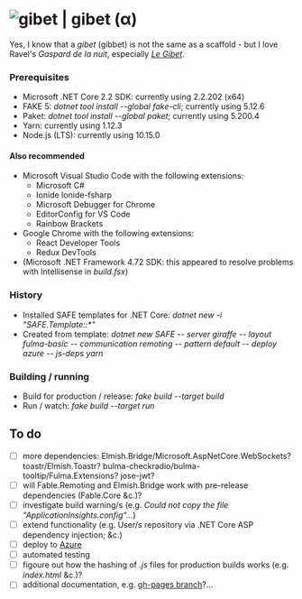 # ![gibet](https://github.com/aornota/gibet/blob/master/src/resources/gibet-16x16.ico) | gibet (α)

Yes, I know that a _gibet_ (gibbet) is not the same as a scaffold - but I love Ravel's _Gaspard de la nuit_, especially _[Le Gibet](https://www.youtube.com/watch?v=vRQF490yyAY)_.

### Prerequisites

- Microsoft .NET Core 2.2 SDK: currently using 2.2.202 (x64)
- FAKE 5: _dotnet tool install --global fake-cli_; currently using 5.12.6
- Paket: _dotnet tool install --global paket_; currently using 5.200.4
- Yarn: currently using 1.12.3
- Node.js (LTS): currently using 10.15.0

#### Also recommended

- Microsoft Visual Studio Code with the following extensions:
    - Microsoft C#
    - Ionide Ionide-fsharp
    - Microsoft Debugger for Chrome
    - EditorConfig for VS Code
    - Rainbow Brackets
- Google Chrome with the following extensions:
    - React Developer Tools
    - Redux DevTools
- (Microsoft .NET Framework 4.72 SDK: this appeared to resolve problems with Intellisense in _build.fsx_)

### History

- Installed SAFE templates for .NET Core: _dotnet new -i "SAFE.Template::*"_
- Created from template: _dotnet new SAFE -- server giraffe -- layout fulma-basic -- communication remoting -- pattern default -- deploy azure -- js-deps yarn_

### Building / running

- Build for production / release: _fake build --target build_
- Run / watch: _fake build --target run_

## To do

- [ ] more dependencies: Elmish.Bridge/Microsoft.AspNetCore.WebSockets? toastr/Elmish.Toastr? bulma-checkradio/bulma-tooltip/Fulma.Extensions? jose-jwt?
- [ ] will Fable.Remoting and Elmish.Bridge work with pre-release dependencies (Fable.Core &c.)?
- [ ] investigate build warning/s (e.g. _Could not copy the file "ApplicationInsights.config"..._)
- [ ] extend functionality (e.g. User/s repository via .NET Core ASP dependency injection; &c.)
- [ ] deploy to [Azure](https://gibet.azurewebsites.net/)
- [ ] automated testing
- [ ] figoure out how the hashing of _.js_ files for production builds works (e.g. _index.html_ &c.)?
- [ ] additional documentation, e.g. [gh-pages branch](https://aornota.github.io/gibet)?...
